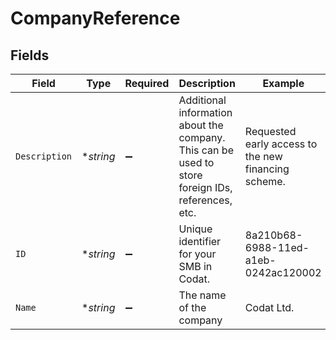 # CompanyReference


## Fields

| Field                                                                                             | Type                                                                                              | Required                                                                                          | Description                                                                                       | Example                                                                                           |
| ------------------------------------------------------------------------------------------------- | ------------------------------------------------------------------------------------------------- | ------------------------------------------------------------------------------------------------- | ------------------------------------------------------------------------------------------------- | ------------------------------------------------------------------------------------------------- |
| `Description`                                                                                     | **string*                                                                                         | :heavy_minus_sign:                                                                                | Additional information about the company. This can be used to store foreign IDs, references, etc. | Requested early access to the new financing scheme.                                               |
| `ID`                                                                                              | **string*                                                                                         | :heavy_minus_sign:                                                                                | Unique identifier for your SMB in Codat.                                                          | 8a210b68-6988-11ed-a1eb-0242ac120002                                                              |
| `Name`                                                                                            | **string*                                                                                         | :heavy_minus_sign:                                                                                | The name of the company                                                                           | Codat Ltd.                                                                                        |